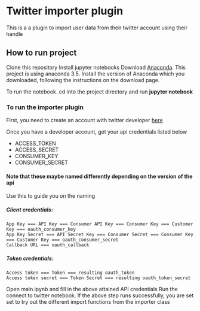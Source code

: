 # Twitter importer plugin

This is a a plugin to import user data from their twitter account using their handle

## How to run project

Clone this repository
Install jupyter notebooks
Download [Anaconda](https://www.continuum.io/downloads). This project is using anaconda 3.5.
Install the version of Anaconda which you downloaded, following the instructions on the download page.

To run the notebook. cd into the project directory and run **jupyter notebook**

### To run the importer plugin

First, you need to create an account with twitter developer [here](https://developer.twitter.com/en/docs/twitter-api/getting-started/getting-access-to-the-twitter-api)

Once you have a developer account, get your api credentials listed below

- ACCESS_TOKEN
- ACCESS_SECRET
- CONSUMER_KEY
- CONSUMER_SECRET

#### Note that these maybe named differently depending on the version of the api

Use this to guide you on the naming

##### Client credentials:

    App Key === API Key === Consumer API Key === Consumer Key === Customer Key === oauth_consumer_key
    App Key Secret === API Secret Key === Consumer Secret === Consumer Key === Customer Key === oauth_consumer_secret
    Callback URL === oauth_callback

##### Token credentials:

    Access token === Token === resulting oauth_token
    Access token secret === Token Secret === resulting oauth_token_secret

Open main.ipynb and fill in the above attained API credentials
Run the connect to twitter notebook.
If the above step runs successfully, you are set set to try out the different import functions from the importer class
